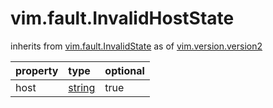 vim.fault.InvalidHostState
==========================
inherits from [vim.fault.InvalidState](docs/vim.fault.InvalidState.md)
as of [vim.version.version2](docs/vim.version.md)

| property | type | optional |
|:---------|:-----|:---------|
| host | [string](string.md "string") | true |
